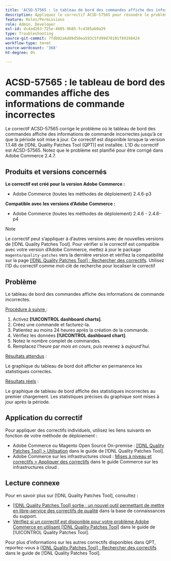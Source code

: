```yaml
---
title: 'ACSD-57565 : le tableau de bord des commandes affiche des informations de commande incorrectes'
description: Appliquez le correctif ACSD-57565 pour résoudre le problème d’Adobe Commerce où le tableau de bord des commandes affiche des informations de commande incorrectes jusqu’à ce que la période soit mise à jour.
feature: Roles/Permissions
role: Admin, Developer
exl-id: dc4ad263-725e-4605-9b85-fc4305ab9a29
type: Troubleshooting
source-git-commit: 7fdb02a6d89d50ea593c5fd99d78101f89198424
workflow-type: tm+mt
source-wordcount: '368'
ht-degree: 0%

---
```


# ACSD-57565 : le tableau de bord des commandes affiche des informations de commande incorrectes

Le correctif ACSD-57565 corrige le problème où le tableau de bord des commandes affiche des informations de commande incorrectes jusqu’à ce que la période soit mise à jour. Ce correctif est disponible lorsque la version 1.1.48 de [!DNL Quality Patches Tool (QPT)] est installée. L’ID du correctif est ACSD-57565. Notez que le problème est planifié pour être corrigé dans Adobe Commerce 2.4.7.

## Produits et versions concernés

**Le correctif est créé pour la version Adobe Commerce :**

* Adobe Commerce (toutes les méthodes de déploiement) 2.4.6-p3

**Compatible avec les versions d’Adobe Commerce :**

* Adobe Commerce (toutes les méthodes de déploiement) 2.4.6 - 2.4.6-p4

>[!NOTE]
>
>Le correctif peut s’appliquer à d’autres versions avec de nouvelles versions de [!DNL Quality Patches Tool]. Pour vérifier si le correctif est compatible avec votre version d’Adobe Commerce, mettez à jour le package `magento/quality-patches` vers la dernière version et vérifiez la compatibilité sur la page [[!DNL Quality Patches Tool] : Rechercher des correctifs](https://experienceleague.adobe.com/tools/commerce-quality-patches/index.html?lang=fr). Utilisez l’ID du correctif comme mot-clé de recherche pour localiser le correctif

## Problème

Le tableau de bord des commandes affiche des informations de commande incorrectes.

<u>Procédure à suivre </u> :

1. Activez **[!UICONTROL dashboard charts]**.
1. Créez une commande et facturez-la.
1. Patientez au moins 24 heures après la création de la commande.
1. Vérifiez les données **[!UICONTROL dashboard chart]**.
1. Notez le nombre complet de commandes.
1. Remplacez l’heure par *mois en cours*, puis revenez à *aujourd’hui*.

<u>Résultats attendus</u> :

Le graphique du tableau de bord doit afficher en permanence les statistiques correctes.

<u>Résultats réels</u> :

Le graphique de tableau de bord affiche des statistiques incorrectes au premier chargement. Les statistiques précises du graphique sont mises à jour après la période.

## Application du correctif

Pour appliquer des correctifs individuels, utilisez les liens suivants en fonction de votre méthode de déploiement :

* Adobe Commerce ou Magento Open Source On-premise : [[!DNL Quality Patches Tool] > Utilisation](/help/tools/quality-patches-tool/usage.md) dans le guide de [!DNL Quality Patches Tool].
* Adobe Commerce sur les infrastructures cloud : [Mises à niveau et correctifs > Appliquer des correctifs](https://experienceleague.adobe.com/docs/commerce-cloud-service/user-guide/develop/upgrade/apply-patches.html?lang=fr) dans le guide Commerce sur les infrastructures cloud .

## Lecture connexe

Pour en savoir plus sur [!DNL Quality Patches Tool], consultez :

* [[!DNL Quality Patches Tool] sortie : un nouvel outil permettant de mettre en libre-service des correctifs de qualité](https://experienceleague.adobe.com/fr/docs/commerce-operations/tools/quality-patches-tool/quality-patches-tool-to-self-serve-quality-patches) dans la base de connaissances du support.
* [Vérifiez si un correctif est disponible pour votre problème Adobe Commerce en utilisant [!DNL Quality Patches Tool]](/help/tools/quality-patches-tool/patches-available-in-qpt/check-patch-for-magento-issue-with-magento-quality-patches.md) dans le guide de [!UICONTROL Quality Patches Tool].


Pour plus d’informations sur les autres correctifs disponibles dans QPT, reportez-vous à [[!DNL Quality Patches Tool] : Rechercher des correctifs](https://experienceleague.adobe.com/tools/commerce-quality-patches/index.html?lang=fr) dans le guide de [!DNL Quality Patches Tool].
